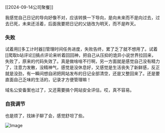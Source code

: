 [[2024-09-14公司聚餐]]

我感觉自己日记的导向好像不对，应该转换一下导向，是向未来而不是向过去，过去已死，未来还活着，后面我要把日记的父链改为明天，而不是昨天。

### 失败
试着用[[多工计时器]]管理时间任务进度，失败告终，累了乏了就不想用了。试着[[爬取b站评论]]搞点评论来听着回回神，把自己从压抑的诡异小说世界拉回来，失败了，原来的代码失效了。真是做啥啥不行啊，另一方面就是感觉自己没有精力了，注意力发散，没精神气，感觉是没休息好，又感觉是生活丧失了新鲜感，反正就是没劲，有一瞬间想自闭把网站发布的日记全部清空，还是又整回来了。还是要直面自己乏味的生活的，记录才方便管理嘛！

域名公安备案也过了，又还需要搞个网站安全评估，哎，真不容易。

### 自我调节
也是烦了，找妹子聊了会，感觉舒坦了些。

<img src="https://c.zhzhzh.fun/d/123%E4%BA%91%E7%9B%98/%E5%9B%BE%E7%89%87/IMG_20240913_215341.jpg?sign=Nai9vz3T2EEqWWKEUgJx7npoknSEDTaEBUHRJS1QKb8=:0" alt="Image" style="max-width: 100%; height: auto;">